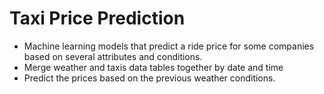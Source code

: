 # Taxi Price Prediction
- Machine learning models that predict a ride price for some companies based on several attributes and conditions.
- Merge weather and taxis data tables together by date and time
- Predict the prices based on the previous weather conditions.
